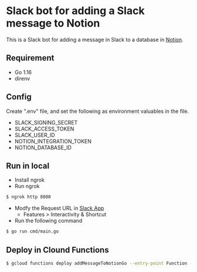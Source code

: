 # Slack bot for adding a Slack message to Notion
This is a Slack bot for adding a message in Slack to a database in [Notion](https://www.notion.so).

## Requirement
* Go 1.16
* direnv

## Config
Create ".env" file, and set the following as environment valuables in the file.
* SLACK_SIGNING_SECRET
* SLACK_ACCESS_TOKEN
* SLACK_USER_ID
* NOTION_INTEGRATION_TOKEN
* NOTION_DATABASE_ID

## Run in local
* Install ngrok
* Run ngrok
```bash
$ ngrok http 8080
```
* Modfy the Request URL in [Slack App](https://api.slack.com/apps)
    - Features > Interactivity & Shortcut
* Run the following command
```bash
$ go run cmd/main.go
```

## Deploy in Clound Functions
```bash
$ gcloud functions deploy addMessageToNotionGo --entry-point Function --trigger-http --runtime go116 --region asia-northeast1 --set-env-vars NOTION_INTEGRATION_TOKEN=<ANY_VALUE>,NOTION_DATABASE_ID=<ANY_VALUE>,SLACK_SIGNING_SECRET=<ANY_VALUE>,SLACK_ACCESS_TOKEN=<ANY_VALUE>,SLACK_USER_ID=<ANY_VALUE>
```
